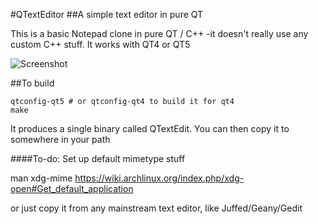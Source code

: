 #QTextEditor
##A simple text editor in pure QT

This is a basic Notepad clone in pure QT / C++ -it doesn't really use any custom C++ stuff.
It works with QT4 or QT5 

![Screenshot](https://cloud.githubusercontent.com/assets/3234333/5732653/830ee45e-9b4a-11e4-8361-df0a2c8bd204.png)


##To build

````
qtconfig-qt5 # or qtconfig-qt4 to build it for qt4
make
````

It produces a single binary called QTextEdit. You can then copy it to somewhere in your path

####To-do:
Set up default mimetype stuff

man xdg-mime
https://wiki.archlinux.org/index.php/xdg-open#Get_default_application

or just copy it from any mainstream text editor, like Juffed/Geany/Gedit
